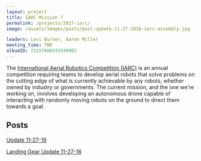 ```yaml
---
layout: project
title: IARC Mission 7
permalink: /projects/2017-iarc/
image: /assets/images/posts/post-update-11-27-2016-iarc-assembly.jpg

leaders: Levi Burner, Aaron Miller
meeting_time: TBD
albumID: 72157666933540901
---
```


The [International Aerial Robotics Competition (IARC)](http://aerialroboticscompetition.org) is an annual competition requiring teams to develop aerial robots that solve problems on the cutting edge of what is currently achievable by any robots, whether owned by industry or governments.  The current mission, and the one we're working on, involves developing an autonomous drone capable of interacting with randomly moving robots on the ground to direct them towards a goal.

## Posts
[Update 11-27-16](/projects/2017-iarc/2016/11/27/update-11-27-iarc.html)

[Landing Gear Update 11-27-16](/projects/2017-iarc/2016/11/27/update-11-27-iarc-landing-gear.html)
